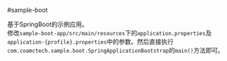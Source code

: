 #sample-boot

基于SpringBoot的示例应用。  
修改`sample-boot-app/src/main/resources`下的`application.properties`及`application-{profile}.properties`中的参数。然后直接执行`com.coamctech.sample.boot.SpringApplicationBootstrap`的`main()`方法即可。
